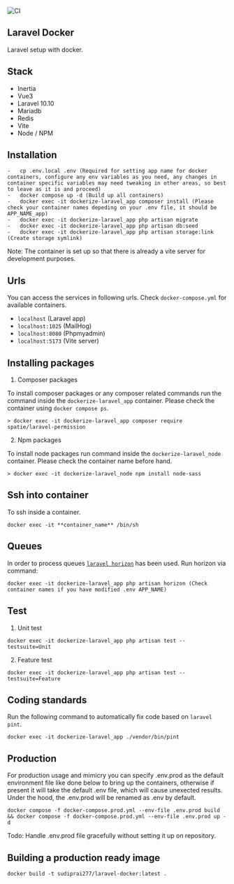 ![CI](https://github.com/yallungrai277/laravel-docker/actions/workflows/pipelines.yml/badge.svg)

## Laravel Docker

Laravel setup with docker.

## Stack

-   Inertia
-   Vue3
-   Laravel 10.10
-   Mariadb
-   Redis
-   Vite
-   Node / NPM

## Installation

```
-   cp .env.local .env (Required for setting app name for docker containers, configure any env variables as you need, any changes in container specific variables may need tweaking in other areas, so best to leave as it is and proceed)
-   docker compose up -d (Build up all containers)
-   docker exec -it dockerize-laravel_app composer install (Please check your container names depeding on your .env file, it should be APP_NAME_app)
-   docker exec -it dockerize-laravel_app php artisan migrate
-   docker exec -it dockerize-laravel_app php artisan db:seed
-   docker exec -it dockerize-laravel_app php artisan storage:link (Create storage symlink)
```

Note: The container is set up so that there is already a vite server for development purposes.

## Urls

You can access the services in following urls. Check `docker-compose.yml` for available containers.

-   `localhost` (Laravel app)
-   `localhost:1025` (MailHog)
-   `localhost:8080` (Phpmyadmin)
-   `localhost:5173` (Vite server)

## Installing packages

1. Composer packages

To install composer packages or any composer related commands run the command inside the `dockerize-laravel_app` container. Please check the container using `docker compose ps`.

```
> docker exec -it dockerize-laravel_app composer require spatie/laravel-permission
```

2. Npm packages

To install node packages run command inside the `dockerize-laravel_node` container. Please check the container name before hand.

```
> docker exec -it dockerize-laravel_node npm install node-sass
```

## Ssh into container

To ssh inside a container.

```
docker exec -it **container_name** /bin/sh
```

## Queues

In order to process queues [`laravel horizon`](https://laravel.com/docs/10.x/horizon) has been used. Run horizon via command:

```
docker exec -it dockerize-laravel_app php artisan horizon (Check container names if you have modified .env APP_NAME)
```

## Test

1. Unit test

```
docker exec -it dockerize-laravel_app php artisan test --testsuite=Unit
```

2. Feature test

```
docker exec -it dockerize-laravel_app php artisan test --testsuite=Feature
```

## Coding standards

Run the following command to automatically fix code based on `laravel pint`.

```
docker exec -it dockerize-laravel_app ./vendor/bin/pint
```

## Production

For production usage and mimicry you can specify .env.prod as the default environment file like done below to bring up the containers, otherwise if present it will take the default .env file, which will cause unexected results. Under the hood, the .env.prod will be renamed as .env by default.

```
docker compose -f docker-compose.prod.yml --env-file .env.prod build && docker compose -f docker-compose.prod.yml --env-file .env.prod up -d
```

Todo: Handle .env.prod file gracefully without setting it up on repository.

## Building a production ready image

```
docker build -t sudiprai277/laravel-docker:latest .
```
